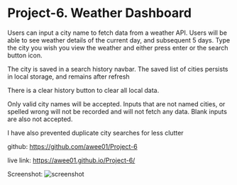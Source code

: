 # Project-6. Weather Dashboard  


Users can input a city name to fetch data from a weather API. Users will be able to see weather details of the current day, and subsequent 5 days. Type the city you wish you view the weather and either press enter or the search button icon.

The city is saved in a search history navbar. The saved list of cities persists in local storage, and remains after refresh

There is a clear history button to clear all local data.

Only valid city names will be accepted. Inputs that are not named cities, or spelled wrong will not be recorded and will not fetch any data. Blank inputs are also not accepted.

I have also prevented duplicate city searches for less clutter


github: https://github.com/awee01/Project-6


live link: https://awee01.github.io/Project-6/


Screenshot: ![screenshot](https://user-images.githubusercontent.com/85651950/127752125-f1c9f098-eda8-4574-b118-f276ce3462c2.png)
